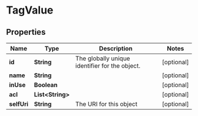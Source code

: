 
# TagValue

## Properties
Name | Type | Description | Notes
------------ | ------------- | ------------- | -------------
**id** | **String** | The globally unique identifier for the object. |  [optional]
**name** | **String** |  |  [optional]
**inUse** | **Boolean** |  |  [optional]
**acl** | **List&lt;String&gt;** |  |  [optional]
**selfUri** | **String** | The URI for this object |  [optional]



